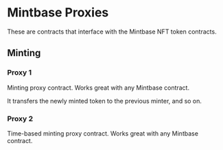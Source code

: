 # Mintbase Proxies

These are contracts that interface with the Mintbase NFT token contracts.

## Minting

### Proxy 1

Minting proxy contract. Works great with any Mintbase contract.

It transfers the newly minted token to the previous minter, and so on.


### Proxy 2

Time-based minting proxy contract. Works great with any Mintbase contract.